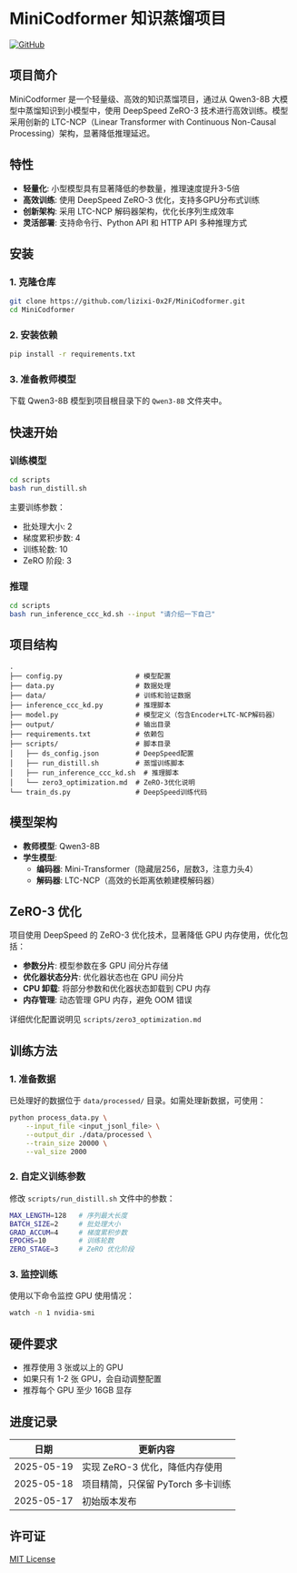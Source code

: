# MiniCodformer 知识蒸馏项目

[![GitHub](https://img.shields.io/github/license/lizixi-0x2F/MiniCodformer?color=blue)](https://github.com/lizixi-0x2F/MiniCodformer)

## 项目简介

MiniCodformer 是一个轻量级、高效的知识蒸馏项目，通过从 Qwen3-8B 大模型中蒸馏知识到小模型中，使用 DeepSpeed ZeRO-3 技术进行高效训练。模型采用创新的 LTC-NCP（Linear Transformer with Continuous Non-Causal Processing）架构，显著降低推理延迟。

## 特性

- **轻量化**: 小型模型具有显著降低的参数量，推理速度提升3-5倍
- **高效训练**: 使用 DeepSpeed ZeRO-3 优化，支持多GPU分布式训练
- **创新架构**: 采用 LTC-NCP 解码器架构，优化长序列生成效率
- **灵活部署**: 支持命令行、Python API 和 HTTP API 多种推理方式

## 安装

### 1. 克隆仓库

```bash
git clone https://github.com/lizixi-0x2F/MiniCodformer.git
cd MiniCodformer
```

### 2. 安装依赖

```bash
pip install -r requirements.txt
```

### 3. 准备教师模型

下载 Qwen3-8B 模型到项目根目录下的 `Qwen3-8B` 文件夹中。

## 快速开始

### 训练模型

```bash
cd scripts
bash run_distill.sh
```

主要训练参数：
- 批处理大小: 2
- 梯度累积步数: 4
- 训练轮数: 10
- ZeRO 阶段: 3

### 推理

```bash
cd scripts
bash run_inference_ccc_kd.sh --input "请介绍一下自己"
```

## 项目结构

```
.
├── config.py                  # 模型配置
├── data.py                    # 数据处理
├── data/                      # 训练和验证数据
├── inference_ccc_kd.py        # 推理脚本
├── model.py                   # 模型定义（包含Encoder+LTC-NCP解码器）
├── output/                    # 输出目录
├── requirements.txt           # 依赖包
├── scripts/                   # 脚本目录
│   ├── ds_config.json         # DeepSpeed配置
│   ├── run_distill.sh         # 蒸馏训练脚本
│   ├── run_inference_ccc_kd.sh  # 推理脚本
│   └── zero3_optimization.md  # ZeRO-3优化说明
└── train_ds.py                # DeepSpeed训练代码
```

## 模型架构

- **教师模型**: Qwen3-8B
- **学生模型**:
  - **编码器**: Mini-Transformer（隐藏层256，层数3，注意力头4）
  - **解码器**: LTC-NCP（高效的长距离依赖建模解码器）

## ZeRO-3 优化

项目使用 DeepSpeed 的 ZeRO-3 优化技术，显著降低 GPU 内存使用，优化包括：

- **参数分片**: 模型参数在多 GPU 间分片存储
- **优化器状态分片**: 优化器状态也在 GPU 间分片
- **CPU 卸载**: 将部分参数和优化器状态卸载到 CPU 内存
- **内存管理**: 动态管理 GPU 内存，避免 OOM 错误

详细优化配置说明见 `scripts/zero3_optimization.md`

## 训练方法

### 1. 准备数据

已处理好的数据位于 `data/processed/` 目录。如需处理新数据，可使用：

```bash
python process_data.py \
    --input_file <input_jsonl_file> \
    --output_dir ./data/processed \
    --train_size 20000 \
    --val_size 2000
```

### 2. 自定义训练参数

修改 `scripts/run_distill.sh` 文件中的参数：

```bash
MAX_LENGTH=128   # 序列最大长度
BATCH_SIZE=2     # 批处理大小
GRAD_ACCUM=4     # 梯度累积步数
EPOCHS=10        # 训练轮数
ZERO_STAGE=3     # ZeRO 优化阶段
```

### 3. 监控训练

使用以下命令监控 GPU 使用情况：

```bash
watch -n 1 nvidia-smi
```

## 硬件要求

- 推荐使用 3 张或以上的 GPU
- 如果只有 1-2 张 GPU，会自动调整配置
- 推荐每个 GPU 至少 16GB 显存

## 进度记录

| 日期 | 更新内容 |
|------|---------|
| 2025-05-19 | 实现 ZeRO-3 优化，降低内存使用 |
| 2025-05-18 | 项目精简，只保留 PyTorch 多卡训练 |
| 2025-05-17 | 初始版本发布 |

## 许可证

[MIT License](LICENSE)

